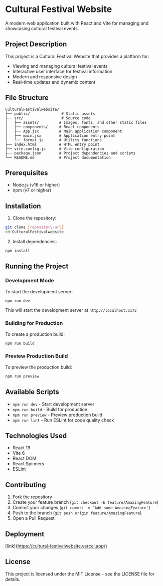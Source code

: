 # Cultural Festival Website

A modern web application built with React and Vite for managing and showcasing cultural festival events.

## Project Description

This project is a Cultural Festival Website that provides a platform for:
- Viewing and managing cultural festival events
- Interactive user interface for festival information
- Modern and responsive design
- Real-time updates and dynamic content

## File Structure

```
CulturalFestivalwebsite/
├── public/              # Static assets
├── src/                 # Source code
│   ├── assets/         # Images, fonts, and other static files
│   ├── components/     # React components
│   ├── App.jsx         # Main application component
│   ├── main.jsx        # Application entry point
│   └── format.js       # Utility functions
├── index.html          # HTML entry point
├── vite.config.js      # Vite configuration
├── package.json        # Project dependencies and scripts
└── README.md           # Project documentation
```


## Prerequisites

- Node.js (v16 or higher)
- npm (v7 or higher)

## Installation

1. Clone the repository:
```bash
git clone [repository-url]
cd CulturalFestivalwebsite
```

2. Install dependencies:
```bash
npm install
```

## Running the Project

### Development Mode

To start the development server:
```bash
npm run dev
```
This will start the development server at `http://localhost:5173`

### Building for Production

To create a production build:
```bash
npm run build
```

### Preview Production Build

To preview the production build:
```bash
npm run preview
```

## Available Scripts

- `npm run dev` - Start development server
- `npm run build` - Build for production
- `npm run preview` - Preview production build
- `npm run lint` - Run ESLint for code quality check

## Technologies Used

- React 19
- Vite 6
- React DOM
- React Spinners
- ESLint

## Contributing

1. Fork the repository
2. Create your feature branch (`git checkout -b feature/AmazingFeature`)
3. Commit your changes (`git commit -m 'Add some AmazingFeature'`)
4. Push to the branch (`git push origin feature/AmazingFeature`)
5. Open a Pull Request

## Deployment
[link]{https://cultural-festivalwebsite.vercel.app/}

## License

This project is licensed under the MIT License - see the LICENSE file for details.
